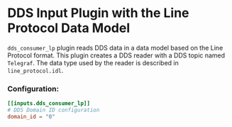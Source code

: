 # DDS Input Plugin with the Line Protocol Data Model

```dds_consumer_lp``` plugin reads DDS data in a data model based on the Line Protocol format. This plugin creates a DDS reader with a DDS topic named `Telegraf`. The data type used by the reader is described in `line_protocol.idl`. 

### Configuration:

```toml
[[inputs.dds_consumer_lp]]
# DDS Domain ID configuration
domain_id = "0"
```

